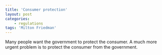 ```yaml
---
title: 'Consumer protection'
layout: post
categories:
    - regulations
tags: 'Milton Friedman'
---
```


Many people want the government to protect the consumer. A much more urgent problem is to protect the consumer from the government.